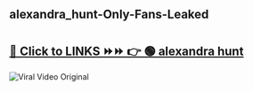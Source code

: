 
 ## alexandra_hunt-Only-Fans-Leaked

# <h2><a href="https://clipsfans.com/alexandra_hunt&ref=git">🔗 Click to LINKS ⏩⏩ 👉 🟢 alexandra hunt </a></h2>

<a href="https://clipsfans.com/alexandra_hunt&ref=git" rel="nofollow" data-target="animated-image.originalLink"><img src="https://i.ibb.co.com/xMMVF88/686577567.gif" alt="Viral Video Original" style="max-width: 100%; display: inline-block;" data-target="animated-image.originalImage"></a>
